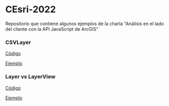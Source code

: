 # CEsri-2022

Repositorio que contiene algunos ejemplos de la charla "Análisis en el lado del cliente con la API JavaScript de ArcGIS"

### CSVLayer 

[Código](https://github.com/CarlosHerrera4/CEsri-2022/tree/main/csvLayer-nps)

[Ejemplo](https://carlosherrera4.github.io/CEsri-2022/csvLayer-nps/)

### Layer vs LayerView

[Código](https://github.com/CarlosHerrera4/CEsri-2022/tree/main/layer_vs_layerView)

[Ejemplo](https://carlosherrera4.github.io/CEsri-2022/layer_vs_layerView/)